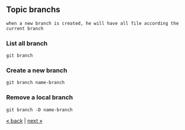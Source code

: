 ## Topic branchs
```
when a new branch is created, he will have all file according the current branch
```

### List all branch
	git branch
### Create a new branch
	git branch name-branch
### Remove a local branch
	git branch -D name-branch

[&laquo; back](https://github.com/MRCardoso/git-code/blob/master/topics/basic.md) |
[next &raquo;](https://github.com/MRCardoso/git-code/blob/master/topics/checkout.md)
